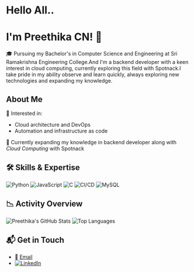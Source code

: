 # Hello All.. 
# I'm Preethika CN! 👋
🎓 Pursuing my Bachelor's in Computer Science and Engineering at Sri Ramakrishna Engineering College.And I'm a backend developer with a keen interest in cloud computing, currently exploring this field with Spotnack.I take pride in my ability observe and learn quickly, always exploring new technologies and 
expanding my knowledge.

##  About Me
 🎯 Interested in:
  - Cloud architecture and DevOps
  - Automation and infrastructure as code
    
 🌱 Currently expanding my knowledge in backend developer along with *Cloud Computing* with Spotnack

## 🛠 Skills & Expertise
![Python](https://img.shields.io/badge/Python-3776AB?style=for-the-badge&logo=python&logoColor=white)
![JavaScript](https://img.shields.io/badge/JavaScript-F7DF1E?style=for-the-badge&logo=javascript&logoColor=black)
![C](https://img.shields.io/badge/C-A8B9CC?style=for-the-badge&logo=c&logoColor=white)
![CI/CD](https://img.shields.io/badge/CI%2FCD-0A0A0A?style=for-the-badge&logo=github-actions&logoColor=white)
![MySQL](https://img.shields.io/badge/MySQL-4479A1?style=for-the-badge&logo=mysql&logoColor=white)


## 📉 Activity Overview
![Preethika's GitHub Stats](https://github-readme-stats.vercel.app/api?username=preethika4&show_icons=true&theme=radical)
![Top Languages](https://github-readme-stats.vercel.app/api/top-langs/?username=preethika4&layout=compact&theme=radical)

## 📬 Get in Touch
- 📧 [Email](mailto:preethikaenika@17.com)
- [![LinkedIn](https://img.shields.io/badge/LinkedIn-0077B5?style=for-the-badge&logo=linkedin&logoColor=white)](https://www.linkedin.com/in/preethika-raj-3ab042296)







